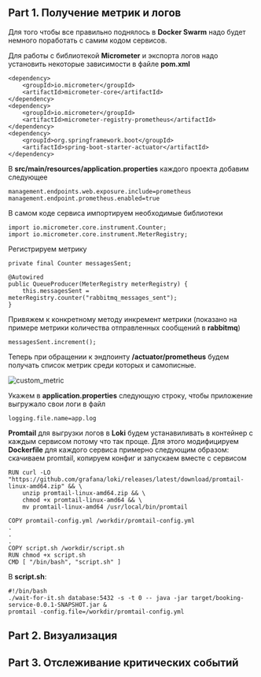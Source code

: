 ## Part 1. Получение метрик и логов

Для того чтобы все правильно поднялось в **Docker Swarm** надо будет немного поработать с самим кодом сервисов.

Для работы с библиотекой **Micrometer** и экспорта логов надо установить некоторые зависимости в файле **pom.xml**


```
<dependency>
    <groupId>io.micrometer</groupId>
    <artifactId>micrometer-core</artifactId>
</dependency>
<dependency>
    <groupId>io.micrometer</groupId>
    <artifactId>micrometer-registry-prometheus</artifactId>
</dependency>
<dependency>
    <groupId>org.springframework.boot</groupId>
    <artifactId>spring-boot-starter-actuator</artifactId>
</dependency>
```

В **src/main/resources/application.properties** каждого проекта добавим следующее

```
management.endpoints.web.exposure.include=prometheus
management.endpoint.prometheus.enabled=true
```

В самом коде сервиса импортируем необходимые библиотеки

```
import io.micrometer.core.instrument.Counter;
import io.micrometer.core.instrument.MeterRegistry;
```

Регистрируем метрику

```
private final Counter messagesSent;

@Autowired
public QueueProducer(MeterRegistry meterRegistry) {
    this.messagesSent = meterRegistry.counter("rabbitmq_messages_sent");
}
```

Привяжем к конкретному методу инкремент метрики (показано на примере метрики количества отправленных сообщений в **rabbitmq**)

```
messagesSent.increment();
```

Теперь при обращении к эндпоинту **/actuator/prometheus** будем получать список метрик среди которых и самописные.

![custom_metric](screenshots/image1.png)

Укажем в **application.properties** следующую строку, чтобы приложение выгружало свои логи в файл

```
logging.file.name=app.log
```

**Promtail** для выгрузки логов в **Loki** будем устанавиливать в контейнер с каждым сервисом потому что так проще. Для этого модифицируем **Dockerfile** для каждого сервиса примерно следующим образом: скачиваем promtail, копируем конфиг и запускаем вместе с сервисом

```
RUN curl -LO "https://github.com/grafana/loki/releases/latest/download/promtail-linux-amd64.zip" && \
    unzip promtail-linux-amd64.zip && \
    chmod +x promtail-linux-amd64 && \
    mv promtail-linux-amd64 /usr/local/bin/promtail

COPY promtail-config.yml /workdir/promtail-config.yml
.
.
.
COPY script.sh /workdir/script.sh
RUN chmod +x script.sh
CMD [ "/bin/bash", "script.sh" ]
```

В **script.sh**:
```
#!/bin/bash
./wait-for-it.sh database:5432 -s -t 0 -- java -jar target/booking-service-0.0.1-SNAPSHOT.jar &
promtail -config.file=/workdir/promtail-config.yml
```

## Part 2. Визуализация



## Part 3. Отслеживание критических событий


